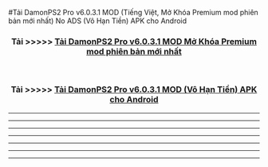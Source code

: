#Tải DamonPS2 Pro v6.0.3.1  MOD (Tiếng Việt, Mở Khóa Premium mod phiên bản mới nhất) No ADS (Vô Hạn Tiền) APK cho Android



<div align="center">
<h3>Tải >>>>> <a href="https://roarman.web.app/?vt=DamonPS2 Pro v6.0.3.1 ">Tải DamonPS2 Pro v6.0.3.1  MOD Mở Khóa Premium mod phiên bản mới nhất</a></h3><br>

<h3>Tải >>>>> <a href="https://roarman.web.app/?vt=DamonPS2 Pro v6.0.3.1 ">Tải DamonPS2 Pro v6.0.3.1  MOD (Vô Hạn Tiền) APK cho Android</a></h3>
</div>


----------------------------------------------------------

----------------------------------------------------------

----------------------------------------------------------

----------------------------------------------------------

----------------------------------------------------------

----------------------------------------------------------

----------------------------------------------------------


